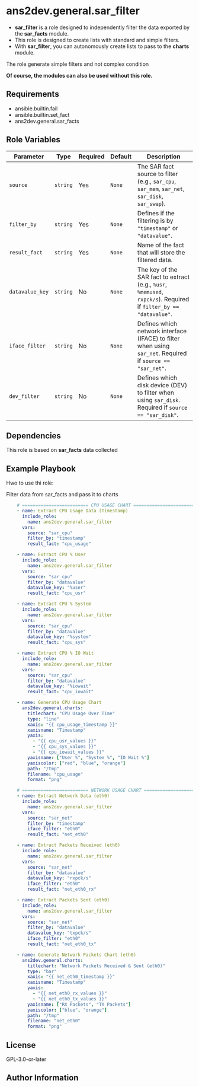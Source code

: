 ans2dev.general.sar_filter
=========

- **sar_filter** is a role designed to independently filter the data exported by the **sar_facts** module.
- This role is designed to create lists with standard and simple filters.
- With **sar_filter**, you can autonomously create lists to pass to the **charts** module.

The role generate simple filters and not complex condition 


**Of course, the modules can also be used without this role.**

Requirements
------------

- ansible.builtin.fail
- ansible.builtin.set_fact
- ans2dev.general.sar_facts

Role Variables
--------------

| Parameter       | Type     | Required | Default  | Description |
|---------------|---------|----------|----------|-------------|
| `source`      | `string` | Yes   | `None`   | The SAR fact source to filter (e.g., `sar_cpu`, `sar_mem`, `sar_net`, `sar_disk`, `sar_swap`). |
| `filter_by`   | `string` | Yes   | `None`   | Defines if the filtering is by `"timestamp"` or `"datavalue"`. |
| `result_fact` | `string` | Yes   | `None`   | Name of the fact that will store the filtered data. |
| `datavalue_key` | `string` | No  | `None`   | The key of the SAR fact to extract (e.g., `%usr`, `%memused`, `rxpck/s`). Required if `filter_by == "datavalue"`. |
| `iface_filter` | `string` | No   | `None`   | Defines which network interface (IFACE) to filter when using `sar_net`. Required if `source == "sar_net"`. |
| `dev_filter`   | `string` | No   | `None`   | Defines which disk device (DEV) to filter when using `sar_disk`. Required if `source == "sar_disk"`. |


Dependencies
------------

This role is based on **sar_facts** data collected

Example Playbook
----------------

Hwo to use thi role:

Filter data from sar_facts and pass it to charts 
```yaml
    # ========================= CPU USAGE CHART =========================
    - name: Extract CPU Usage Data (Timestamp)
      include_role:
        name: ans2dev.general.sar_filter
      vars:
        source: "sar_cpu"
        filter_by: "timestamp"
        result_fact: "cpu_usage"

    - name: Extract CPU % User
      include_role:
        name: ans2dev.general.sar_filter
      vars:
        source: "sar_cpu"
        filter_by: "datavalue"
        datavalue_key: "%user"
        result_fact: "cpu_usr"

    - name: Extract CPU % System
      include_role:
        name: ans2dev.general.sar_filter
      vars:
        source: "sar_cpu"
        filter_by: "datavalue"
        datavalue_key: "%system"
        result_fact: "cpu_sys"

    - name: Extract CPU % IO Wait
      include_role:
        name: ans2dev.general.sar_filter
      vars:
        source: "sar_cpu"
        filter_by: "datavalue"
        datavalue_key: "%iowait"
        result_fact: "cpu_iowait"

    - name: Generate CPU Usage Chart
      ans2dev.general.charts:
        titlechart: "CPU Usage Over Time"
        type: "line"
        xaxis: "{{ cpu_usage_timestamp }}"
        xaxisname: "Timestamp"
        yaxis:
          - "{{ cpu_usr_values }}"
          - "{{ cpu_sys_values }}"
          - "{{ cpu_iowait_values }}"
        yaxisname: ["User %", "System %", "IO Wait %"]
        yaxiscolor: ["red", "blue", "orange"]
        path: "/tmp"
        filename: "cpu_usage"
        format: "png"
```
```yaml
    # ========================= NETWORK USAGE CHART =========================
    - name: Extract Network Data (eth0)
      include_role:
        name: ans2dev.general.sar_filter
      vars:
        source: "sar_net"
        filter_by: "timestamp"
        iface_filter: "eth0"
        result_fact: "net_eth0"

    - name: Extract Packets Received (eth0)
      include_role:
        name: ans2dev.general.sar_filter
      vars:
        source: "sar_net"
        filter_by: "datavalue"
        datavalue_key: "rxpck/s"
        iface_filter: "eth0"
        result_fact: "net_eth0_rx"

    - name: Extract Packets Sent (eth0)
      include_role:
        name: ans2dev.general.sar_filter
      vars:
        source: "sar_net"
        filter_by: "datavalue"
        datavalue_key: "txpck/s"
        iface_filter: "eth0"
        result_fact: "net_eth0_tx"

    - name: Generate Network Packets Chart (eth0)
      ans2dev.general.charts:
        titlechart: "Network Packets Received & Sent (eth0)"
        type: "bar"
        xaxis: "{{ net_eth0_timestamp }}"
        xaxisname: "Timestamp"
        yaxis:
          - "{{ net_eth0_rx_values }}"
          - "{{ net_eth0_tx_values }}"
        yaxisname: ["RX Packets", "TX Packets"]
        yaxiscolor: ["blue", "orange"]
        path: "/tmp"
        filename: "net_eth0"
        format: "png"
```

License
-------

GPL-3.0-or-later

Author Information
------------------